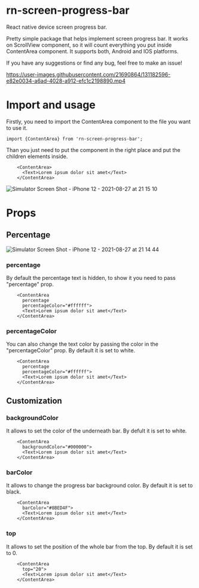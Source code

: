 # rn-screen-progress-bar
React native device screen progress bar.

Pretty simple package that helps implement screen progress bar. It works on ScrollView component, so it will count everything you put inside ContentArea component. It supports both, Android and IOS platforms.
  
 If you have any suggestions or find any bug, feel free to make an issue! 
  

https://user-images.githubusercontent.com/21690864/131182596-e82e0034-a6ad-4028-a912-efc1c2198890.mp4


  <h1>Import and usage</h1>
  
  Firstly, you need to import the ContentArea component to the file you want to use it.

  <code>import {ContentArea} from 'rn-screen-progress-bar';</code>
  
  Than you just need to put the component in the right place and put the children elements inside.
  
```
    <ContentArea>
      <Text>Lorem ipsum dolor sit amet</Text>
    </ContentArea>
```

![Simulator Screen Shot - iPhone 12 - 2021-08-27 at 21 15 10](https://user-images.githubusercontent.com/21690864/131181173-847c4e49-bc1a-4874-9228-7ce1cb9d6b87.png)


<h1>Props</h1>
  <h2>Percentage</h2>

![Simulator Screen Shot - iPhone 12 - 2021-08-27 at 21 14 44](https://user-images.githubusercontent.com/21690864/131183487-87d8196b-eb1a-43f5-84bd-3eeab1723b89.png)


  <h3>percentage</h3>
  By default the percentage text is hidden, to show it you need to pass "percentage" prop. 

  ```
      <ContentArea
        percentage
        percentageColor="#ffffff">
        <Text>Lorem ipsum dolor sit amet</Text>
      </ContentArea>
  ```
  <h3>percentageColor</h3>
  You can also change the text color by passing the color in the "percentageColor" prop. By default it is set to white.

  ```
      <ContentArea
        percentage
        percentageColor="#ffffff">
        <Text>Lorem ipsum dolor sit amet</Text>
      </ContentArea>
  ```
  
  <h2>Customization</h2>
  <h3>backgroundColor</h3>
    It allows to set the color of the underneath bar. By defult it is set to white.

  ```
      <ContentArea
        backgroundColor="#000000">
        <Text>Lorem ipsum dolor sit amet</Text>
      </ContentArea>
  ```
  
  <h3>barColor</h3>
  It allows to change the progress bar background color. By default it is set to black.

  ```
      <ContentArea
        barColor="#8BED4F">
        <Text>Lorem ipsum dolor sit amet</Text>
      </ContentArea>
  ```
  
  <h3>top</h3>
  It allows to set the position of the whole bar from the top. By default it is set to 0.

  ```
      <ContentArea
        top="20">
        <Text>Lorem ipsum dolor sit amet</Text>
      </ContentArea>
  ```

  
